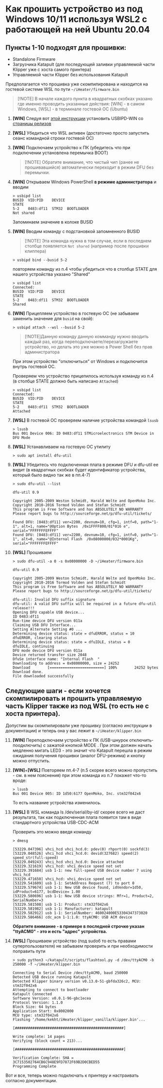 # Как прошить устройство из под Windows 10/11 используя WSL2 с работающей на ней Ubuntu 20.04

## Пункты 1-10 подходят для прошивки:
- Standalone Firmware
- Загрузчика Katapult (для последующей заливки управляемой части Klipper уже с хоста самого принтера)
- Управляемой части Klipper без использования Katapult

Предполагается что прошивка уже скомпилирована и находится на гостевой системе WSL по пути `~/iHeater/firmware.bin`

> [!NOTE] В начале каждого пункта в квадратных скобках указано где именно проводить указанные действия: [WIN] - в самом Windows, [WSL] - в терминале гостевой ОС (Ubuntu)

1. **[WIN]** Следуя вот [этой инструкции](https://learn.microsoft.com/en-us/windows/wsl/connect-usb) установить USBIPD-WIN со [страницы релизов](https://github.com/dorssel/usbipd-win/releases)

2. **[WSL]** Убедиться что WSL активен (достаточно просто запустить сеанс командной строки гостевой ОС)

3. **[WIN]** Подключаем устройство к ПК (убедитесь что при подключении установлена перемычка BOOT)

    > [!NOTE] Обратите внимание, что чистый чип (ранее не прошивавшийся) автоматически переходит в режим DFU без перемычки.

4. **[WIN]** Открываем Windows PowerShell **в режиме администратора** и вводим

    ```
    > usbipd list
    BUSID  VID:PID    DEVICE                                                        STATE
    5-2    0483:df11  STM32  BOOTLOADER                                             Not shared
    ```
    Запоминаем значение в колоке BUSID

5. **[WIN]** Вводим команду с подстановкой запомненного BUSID

    > [!NOTE] Эта команда нужна в том случае, если в последнем столбце появляется `Not shared` (например после прошивки клиппера)

    ```
    > usbipd bind --busid 5-2
    ```

    повторяем команду из п.4 чтобы убедиться что в столбце STATE для нашего устройства указано "Shared"

    ```
    > usbipd list
    Connected:
    BUSID  VID:PID    DEVICE                                                        STATE
    5-2    0483:df11  STM32  BOOTLOADER                                             Shared
    ```

6. **[WIN]** Прицепляем устройство в гостевую ОС (не забываем заменить значение для `busid` на свой):

    ```
    > usbipd attach --wsl --busid 5-2
    ```
    > [!NOTE]Данную команду данную комманду нужно вводить каждый раз, когда переподключаете/перезагружаете устройство, но делать это уже можно в Power Shell без прав администратора

    При этом устройство "отключиться" от Windows и подключится внутрь гостевой ОС.

    Проверяем что устройство прицепилось используя команду из п.4 (в столбце STATE должно быть написано `Attached`)

    ```
    > usbipd list
    Connected:
    BUSID  VID:PID    DEVICE                                                        STATE
    5-2    0483:df11  STM32  BOOTLOADER                                             Attached
    ```

7. **[WSL]** В гостевой ОС проверяем наличие устройства командой `lsusb`

    ```
    > lsusb
    Bus 001 Device 006: ID 0483:df11 STMicroelectronics STM Device in DFU Mode
    ```

8. **[WSL]** Устанавливаем на гостевую ОС утилиту

    ```
    > sudo apt install dfu-util
    ```

9. **[WSL]** Убедитесь что подключенная плата в режиме DFU и dfu-util ее видит (в квадратных скобках будет идентификатор устройства, который было видно так же в пп.4-7)

    ```
    > sudo dfu-util --list

    dfu-util 0.9

    Copyright 2005-2009 Weston Schmidt, Harald Welte and OpenMoko Inc.
    Copyright 2010-2016 Tormod Volden and Stefan Schmidt
    This program is Free Software and has ABSOLUTELY NO WARRANTY
    Please report bugs to http://sourceforge.net/p/dfu-util/tickets/

    Found DFU: [0483:df11] ver=2200, devnum=10, cfg=1, intf=0, path="1-1", alt=1, name="@Option Bytes  /0x1FFFF800/01*016 e", serial="FFFFFFFEFFFF"
    Found DFU: [0483:df11] ver=2200, devnum=10, cfg=1, intf=0, path="1-1", alt=0, name="@Internal Flash  /0x08000000/032*0001Kg", serial="FFFFFFFEFFFF"
    ```

10. **[WSL]** Прошиваем

    ```
    > sudo dfu-util -a 0 -s 0x08000000 -D ~/iHeater/firmware.bin

    dfu-util 0.9

    Copyright 2005-2009 Weston Schmidt, Harald Welte and OpenMoko Inc.
    Copyright 2010-2016 Tormod Volden and Stefan Schmidt
    This program is Free Software and has ABSOLUTELY NO WARRANTY
    Please report bugs to http://sourceforge.net/p/dfu-util/tickets/

    dfu-util: Invalid DFU suffix signature
    dfu-util: A valid DFU suffix will be required in a future dfu-util release!!!
    Opening DFU capable USB device...
    ID 0483:df11
    Run-time device DFU version 011a
    Claiming USB DFU Interface...
    Setting Alternate Setting #0 ...
    Determining device status: state = dfuERROR, status = 10
    dfuERROR, clearing status
    Determining device status: state = dfuIDLE, status = 0
    dfuIDLE, continuing
    DFU mode device DFU version 011a
    Device returned transfer size 2048
    DfuSe interface name: "Internal Flash  "
    Downloading to address = 0x08000000, size = 24252
    Download        [=========================] 100%        24252 bytes
    Download done.
    File downloaded successfully
    ```

## Следующие шаги - если хочется скомпилировать и прошить управляемую часть Klipper также из под WSL (то есть не с хоста принтера).

Допустим вы скомпилировали уже прошивку (согласно инструкции в документации) и теперь она у вас лежит в `~/iHeater/klipper.bin`

11. **[WIN]** Переподключаем устройство к ПК (USB-шнурок отключить-поодключить) с зажатой кнопкой MODE .
При этом должен начать медленно мигать LED3 - это значит что Katapult перешла в режим ожидания получения прошивки (аналог DFU-режима) и кнопку можно отпустить.

12. **[WIN]**+**[WSL]** Повторяем пп.4-7 (п.5 скорее всего можно пропустить - см. в нем пояснения)
при этом команда из п.7 покажет что-то вроде:

    ```
    > lsusb
    Bus 001 Device 005: ID 1d50:6177 OpenMoko, Inc. stm32f042x6
    ```
    То есть название устройства изменилось.

13. **[WSL]** В WSL команда ls /dev/serial/by-id/ скорее всего не даст результата, так как подключенная плата появится там в виде стандартного устройства USB-CDC-ACM

    Проверить это можно введя команду
    ```
    > dmesg

    [53229.047396] vhci_hcd vhci_hcd.0: pdev(0) rhport(0) sockfd(3)
    [53229.048526] vhci_hcd vhci_hcd.0: devid(327682) speed(2) speed_str(full-speed)
    [53229.049243] vhci_hcd vhci_hcd.0: Device attached
    [53229.321619] vhci_hcd: vhci_device speed not set
    [53229.391684] usb 1-1: new full-speed USB device number 7 using vhci_hcd
    [53229.471650] vhci_hcd: vhci_device speed not set
    [53229.541609] usb 1-1: SetAddress Request (7) to port 0
    [53229.579674] usb 1-1: New USB device found, idVendor=1d50, idProduct=6177, bcdDevice= 1.00
    [53229.580696] usb 1-1: New USB device strings: Mfr=1, Product=2, SerialNumber=3
    [53229.581508] usb 1-1: Product: stm32f042x6
    [53229.581982] usb 1-1: Manufacturer: katapult
    [53229.582912] usb 1-1: SerialNumber: 460024000E53304347373020
    [53229.586466] cdc_acm 1-1:1.0: ttyACM0: USB ACM device
    ```
    
    **Обратите внимание - в примере в последней строчке указан "ttyACM0" - это и есть "адрес" устройства.**

14. **[WSL]** Прошиваем устройство (под sudoб то есть правами суперпользователя)
не забываем проверить и при необходимости поправить пути

    ```
    > sudo python3 ~/katapult/scripts/flashtool.py -d /dev/ttyACM0 -b 250000 -f ~/iHeater/klipper.bin

    Connecting to Serial Device /dev/ttyACM0, baud 250000
    Detected USB device running Katapult
    Detected Klipper binary version v0.13.0-51-gbfda326c2, MCU: stm32f042x6
    Attempting to connect to bootloader
    Katapult Connected
    Software Version: v0.0.1-96-gbc1ecea
    Protocol Version: 1.1.0
    Block Size: 64 bytes
    Application Start: 0x8002000
    MCU type: stm32f042x6
    Flashing '/home/kekht/iHeater/klipper_vanilla/klipper.bin'...

    [##################################################]

    Write complete: 14 pages
    Verifying (block count = 213)...

    [##################################################]

    Verification Complete: SHA = 3C7153502764CB6C948E9FD7872F69B2D0CBED55
    Programming Complete
    ```

Вот и все, теперь можно подключать к принтеру и настраивать согласно документации.